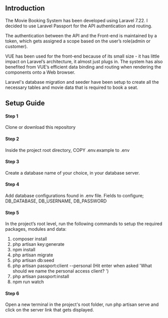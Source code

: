 ## Introduction

The Movie Booking System has been developed using Laravel 7.22.  I decided to use Laravel Passport for the API authentication and routing. 

The authentication between the API and the Front-end is maintained by a token, 
which gets assigned a scope based on the user’s role(admin or customer).

VUE has been used for the front-end because of its small size -
it has little impact on Laravel’s architecture, it almost just plugs in. The system has also benefited from VUE’s efficient data binding and routing when 
rendering the components onto a Web browser.

Laravel's database migration and seeder have been setup to create all the necessary tables and movie data that is required to book a seat.

## Setup Guide
#### Step 1
 Clone or download this repository

#### Step 2
 Inside the project root directory, COPY .env.example to .env

#### Step 3
 Create a database name of your choice, in your database server.

#### Step 4
Add database configurations found in .env file. Fields to configure; DB_DATABASE, DB_USERNAME, DB_PASSWORD

#### Step 5
In the project’s root level, run the following commands to setup the required packages, modules and data:
  1. composer install
  2. php artisan key:generate
  3. npm install
  4. php artisan migrate
  5. php artisan db:seed
  6. php artisan passport:client --personal (Hit enter when asked 'What should we name the personal access client? ')
  7. php artisan passport:install
  8. npm run watch

#### Step 6
Open a new terminal in the project's root folder, run php artisan serve and click on the server link that gets displayed.
